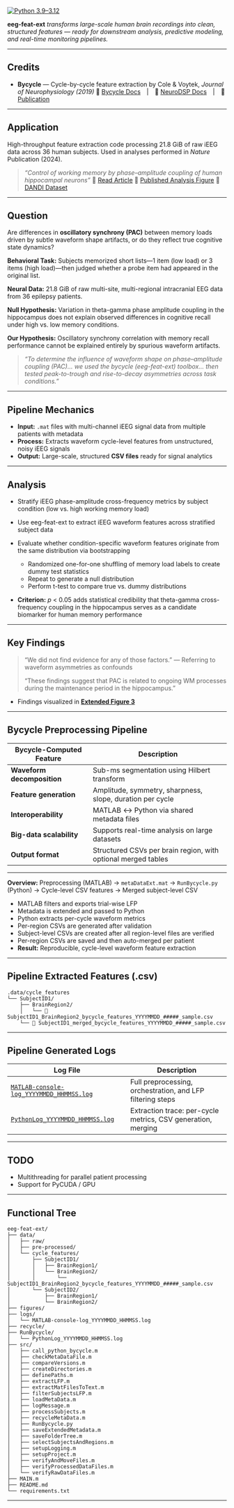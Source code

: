 [![Python 3.9–3.12](https://img.shields.io/badge/Python-3.9–3.12-blue.svg)](#installation)

**eeg-feat-ext** *transforms large-scale human brain recordings into clean, structured features — ready for downstream analysis, predictive modeling, and real-time monitoring pipelines.*

---

## Credits

* **Bycycle** — Cycle-by-cycle feature extraction by Cole & Voytek, *Journal of Neurophysiology (2019)*
  📘 [Bycycle Docs](https://bycycle-tools.github.io) | 📘 [NeuroDSP Docs](https://neurodsp-tools.github.io) | 📘 [Publication](https://journals.physiology.org/doi/full/10.1152/jn.00273.2019)

---

## Application

High-throughput feature extraction code processing 21.8 GiB of raw iEEG data across 36 human subjects. Used in analyses performed in *Nature* Publication (2024).

> *“Control of working memory by phase–amplitude coupling of human hippocampal neurons”*
> 📄 [Read Article](https://www.nature.com/articles/s41586-024-07309-z)
> 📄 [Published Analysis Figure](https://www.nature.com/articles/s41586-024-07309-z#Fig9)
> 📁 [DANDI Dataset](https://dandiarchive.org/dandiset/000673)

---

## Question

Are differences in **oscillatory synchrony (PAC)** between memory loads driven by subtle waveform shape artifacts, or do they reflect true cognitive state dynamics?

**Behavioral Task:** Subjects memorized short lists—1 item (low load) or 3 items (high load)—then judged whether a probe item had appeared in the original list.

**Neural Data:** 21.8 GiB of raw multi-site, multi-regional intracranial EEG data from 36 epilepsy patients.

**Null Hypothesis:** Variation in theta-gamma phase amplitude coupling in the hippocampus does not explain observed differences in cognitive recall under high vs. low memory conditions.

**Our Hypothesis:** Oscillatory synchrony correlation with memory recall performance cannot be explained entirely by spurious waveform artifacts.

> *“To determine the influence of waveform shape on phase–amplitude coupling (PAC)... we used the bycycle (eeg-feat-ext) toolbox... then tested peak-to-trough and rise-to-decay asymmetries across task conditions.”*

---

## Pipeline Mechanics

* **Input:** `.mat` files with multi-channel iEEG signal data from multiple patients with metadata
* **Process:** Extracts waveform cycle-level features from unstructured, noisy iEEG signals
* **Output:** Large-scale, structured **CSV files** ready for signal analytics

---

## Analysis

* Stratify iEEG phase-amplitude cross-frequency metrics by subject condition (low vs. high working memory load)
* Use eeg-feat-ext to extract iEEG waveform features across stratified subject data
* Evaluate whether condition-specific waveform features originate from the same distribution via bootstrapping

  * Randomized one-for-one shuffling of memory load labels to create dummy test statistics
  * Repeat to generate a null distribution
  * Perform t-test to compare true vs. dummy distributions
* **Criterion:** *p* < 0.05 adds statistical credibility that theta-gamma cross-frequency coupling in the hippocampus serves as a candidate biomarker for human memory performance

---

## Key Findings

> “We did not find evidence for any of those factors.”
> — Referring to waveform asymmetries as confounds
>
> “These findings suggest that PAC is related to ongoing WM processes during the maintenance period in the hippocampus.”

* Findings visualized in [**Extended Figure 3**](https://www.nature.com/articles/s41586-024-07309-z#Fig9)

---

## Bycycle Preprocessing Pipeline

| **Bycycle-Computed Feature** | **Description**                                               |
| ---------------------------- | ------------------------------------------------------------- |
| **Waveform decomposition**   | Sub-ms segmentation using Hilbert transform                   |
| **Feature generation**       | Amplitude, symmetry, sharpness, slope, duration per cycle     |
| **Interoperability**         | MATLAB ↔ Python via shared metadata files                     |
| **Big-data scalability**     | Supports real-time analysis on large datasets                 |
| **Output format**            | Structured CSVs per brain region, with optional merged tables |

---

**Overview:** Preprocessing (MATLAB) → `metaDataExt.mat` → `RunBycycle.py` (Python) → Cycle-level CSV features → Merged subject-level CSV

* MATLAB filters and exports trial-wise LFP
* Metadata is extended and passed to Python
* Python extracts per-cycle waveform metrics
* Per-region CSVs are generated after validation
* Subject-level CSVs are created after all region-level files are verified
* Per-region CSVs are saved and then auto-merged per patient
* **Result:** Reproducible, cycle-level waveform feature extraction

---

## Pipeline Extracted Features (.csv)

```
.data/cycle_features
└── SubjectID1/
    ├── BrainRegion2/
    │   └── 📄 SubjectID1_BrainRegion2_bycycle_features_YYYYMMDD_#####_sample.csv
    └── 📄 SubjectID1_merged_bycycle_features_YYYYMMDD_#####_sample.csv
```

---

## Pipeline Generated Logs

| **Log File**                                                                              | **Description**                                              |
| ----------------------------------------------------------------------------------------- | ------------------------------------------------------------ |
| [`MATLAB-console-log_YYYYMMDD_HHMMSS.log`](./logs/MATLAB-console-log_YYYYMMDD_HHMMSS.log) | Full preprocessing, orchestration, and LFP filtering steps   |
| [`PythonLog_YYYYMMDD_HHMMSS.log`](./RunBycycle.log/PythonLog_YYYYMMDD_HHMMSS.log)         | Extraction trace: per-cycle metrics, CSV generation, merging |

---

## TODO

* Multithreading for parallel patient processing
* Support for PyCUDA / GPU

---

## Functional Tree

```text
eeg-feat-ext/                           
├── data/                               
│   ├── raw/                            
│   ├── pre-processed/                  
│   └── cycle_features/                 
│       ├── SubjectID1/                 
│       │   ├── BrainRegion1/           
│       │   └── BrainRegion2/
│       │       └── SubjectID1_BrainRegion2_bycycle_features_YYYYMMDD_#####_sample.csv
│       └── SubjectID2/                 
│           ├── BrainRegion1/
│           └── BrainRegion2/
├── figures/                            
├── logs/                               
│   └── MATLAB-console-log_YYYYMMDD_HHMMSS.log   
├── recycle/                            
├── RunBycycle/                         
│   └── PythonLog_YYYYMMDD_HHMMSS.log   
├── src/                                
│   ├── call_python_bycycle.m           
│   ├── checkMetaDataFile.m             
│   ├── compareVersions.m               
│   ├── createDirectories.m             
│   ├── definePaths.m                   
│   ├── extractLFP.m                    
│   ├── extractMatFilesToText.m         
│   ├── filterSubjectsLFP.m             
│   ├── loadMetaData.m                  
│   ├── logMessage.m                    
│   ├── processSubjects.m               
│   ├── recycleMetaData.m               
│   ├── RunBycycle.py                   
│   ├── saveExtendedMetadata.m          
│   ├── saveFolderTree.m                
│   ├── selectSubjectsAndRegions.m      
│   ├── setupLogging.m                  
│   ├── setupProject.m                  
│   ├── verifyAndMoveFiles.m            
│   ├── verifyProcessedDataFiles.m      
│   └── verifyRawDataFiles.m            
├── MAIN.m                              
├── README.md                           
└── requirements.txt                    
```

---
